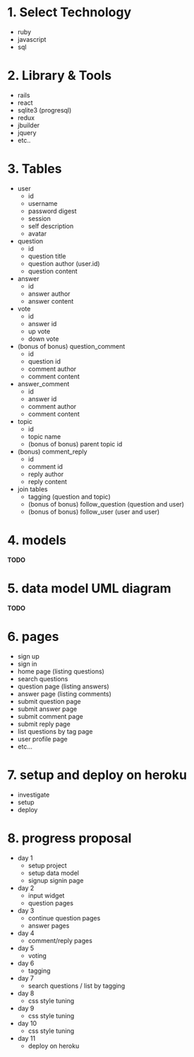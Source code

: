 # 1. Select Technology 
 + ruby
 + javascript
 + sql
# 2. Library & Tools
 + rails
 + react
 + sqlite3 (progresql)
 + redux
 + jbuilder
 + jquery
 + etc..
# 3. Tables
 + user
   - id
   - username
   - password digest
   - session
   - self description
   - avatar
 + question
   - id
   - question title
   - question author (user.id)
   - question content
 + answer
   - id
   - answer author
   - answer content
 + vote
   - id
   - answer id 
   - up vote
   - down vote
 + (bonus of bonus) question_comment
   - id
   - question id
   - comment author
   - comment content
 + answer_comment
   - id
   - answer id
   - comment author
   - comment content
 + topic
   - id
   - topic name
   - (bonus of bonus) parent topic id
 + (bonus) comment_reply 
   - id
   - comment id
   - reply author
   - reply content
 + join tables
    - tagging (question and topic)
    - (bonus of bonus) follow_question (question and user)
    - (bonus of bonus) follow_user (user and user)

# 4. models
  **TODO**

# 5. data model UML diagram
   **TODO**

# 6. pages
 + sign up
 + sign in
 + home page (listing questions)
 + search questions
 + question page (listing answers)
 + answer page (listing comments)
 + submit question page
 + submit answer page
 + submit comment page
 + submit reply page
 + list questions by tag page
 + user profile page
 + etc...

# 7. setup and deploy on heroku
 + investigate
 + setup
 + deploy

# 8. progress proposal
 + day 1
   - setup project
   - setup data model
   - signup signin page
 + day 2
   - input widget
   - question pages
 + day 3
   - continue question pages
   - answer pages
 + day 4
   - comment/reply pages
 + day 5
   - voting
 + day 6
   - tagging
 + day 7
   - search questions / list by tagging
 + day 8
   - css style tuning
 + day 9
   - css style tuning
 + day 10
   - css style tuning
 + day 11
   - deploy on heroku